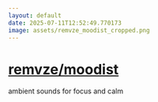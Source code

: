 ```yaml
---
layout: default
date: 2025-07-11T12:52:49.770173
image: assets/remvze_moodist_cropped.png
---
```


# [remvze/moodist](https://github.com/remvze/moodist)

ambient sounds for focus and calm
